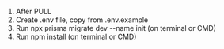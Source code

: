 <!-- First Initial Commit Class A -->

1. After PULL
2. Create .env file, copy from .env.example
3. Run npx prisma migrate dev --name init (on terminal or CMD)
4. Run npm install (on terminal or CMD)
